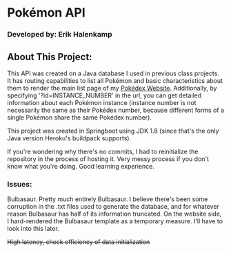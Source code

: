 # Pokémon API

### Developed by: Erik Halenkamp

## About This Project:

This API was created on a Java database I used in previous class projects. It has routing capabilities to list all Pokémon and basic characteristics about them to render the
main list page of my [Pokédex Website](https://github.com/ewhalenkamp/pokedexwebsitev2). Additionally, by specifying '?id=INSTANCE_NUMBER' in the url, you can get detailed
information about each Pokémon instance (instance number is not necessarily the same as their Pokédex number, because different forms of a single Pokémon share the same Pokédex number).

This project was created in Springboot using JDK 1.8 (since that's the only Java version Heroku's buildpack supports).

If you're wondering why there's no commits, I had to reinitialize the repository in the process of hosting it. Very messy process if you don't know what you're doing. Good
learning experience.

### Issues:

Bulbasaur. Pretty much entirely Bulbasaur. I believe there's been some corruption in the .txt files used to generate the database, and for whatever reason Bulbasaur has half
of its information truncated. On the website side, I hard-rendered the Bulbasaur template as a temporary measure. I'll have to look into this later.

~~High latency, check efficiency of data initialization~~
